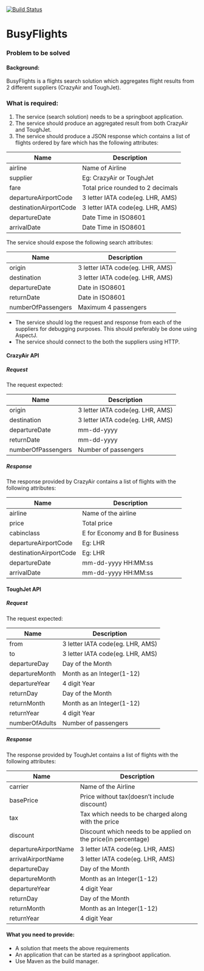 [![Build Status](https://travis-ci.org/jesusgsdev/busyflights.svg?branch=master)](https://travis-ci.org/jesusgsdev/busyflights)
# BusyFlights
### Problem to be solved
#### Background:
BusyFlights is a flights search solution which aggregates flight results from 2 different suppliers
(CrazyAir and ToughJet).

### What is required:
1. The service (search solution) needs to be a springboot application.
2. The service should produce an aggregated result from both CrazyAir and ToughJet.
3. The service should produce a JSON response which contains a list of flights ordered by fare
which has the following attributes:

|Name|Description|
|---|---|
|airline |Name of Airline|
|supplier |Eg: CrazyAir or ToughJet|
|fare |Total price rounded to 2 decimals|
|departureAirportCode| 3 letter IATA code(eg. LHR, AMS)|
|destinationAirportCode| 3 letter IATA code(eg. LHR, AMS)|
|departureDate| Date Time in ISO8601|
|arrivalDate| Date Time in ISO8601|

The service should expose the following search attributes:

|Name|Description|
|---|---|
|origin| 3 letter IATA code(eg. LHR, AMS)
|destination| 3 letter IATA code(eg. LHR, AMS)
|departureDate| Date in ISO8601
|returnDate| Date in ISO8601
|numberOfPassengers| Maximum 4 passengers

- The service should log the request and response from each of the suppliers for debugging
purposes. This should preferably be done using AspectJ.
- The service should connect to the both the suppliers using HTTP.

#### CrazyAir API
##### Request
The request expected:

|Name|Description|
|---|---|
|origin| 3 letter IATA code(eg. LHR, AMS)
|destination| 3 letter IATA code(eg. LHR, AMS)
|departureDate| mm-dd-yyyy
|returnDate| mm-dd-yyyy
|numberOfPassengers| Number of passengers

##### Response
The response provided by CrazyAir contains a list of flights with the following attributes:

|Name|Description|
|---|---|
|airline| Name of the airline
|price| Total price
|cabinclass| E for Economy and B for Business
|departureAirportCode| Eg: LHR
|destinationAirportCode| Eg: LHR
|departureDate| mm-dd-yyyy HH:MM:ss
|arrivalDate| mm-dd-yyyy HH:MM:ss

#### ToughJet API
##### Request
The request expected:

|Name|Description|
|---|---|
|from| 3 letter IATA code(eg. LHR, AMS)
|to| 3 letter IATA code(eg. LHR, AMS)
|departureDay| Day of the Month
|departureMonth| Month as an Integer(1-12)
|departureYear| 4 digit Year
|returnDay| Day of the Month
|returnMonth| Month as an Integer(1-12)
|returnYear| 4 digit Year
|numberOfAdults| Number of passengers

##### Response
The response provided by ToughJet contains a list of flights with the following attributes:

|Name|Description|
|---|---|
|carrier| Name of the Airline
|basePrice| Price without tax(doesn’t include discount)
|tax| Tax which needs to be charged along with the price
|discount| Discount which needs to be applied on the price(in percentage)
|departureAirportName| 3 letter IATA code(eg. LHR, AMS)
|arrivalAirportName| 3 letter IATA code(eg. LHR, AMS)
|departureDay| Day of the Month
|departureMonth| Month as an Integer(1-12)
|departureYear| 4 digit Year
|returnDay| Day of the Month
|returnMonth| Month as an Integer(1-12)
|returnYear| 4 digit Year

#### What you need to provide:
- A solution that meets the above requirements
- An application that can be started as a springboot application.
- Use Maven as the build manager.
